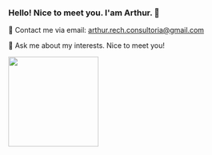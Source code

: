 ### Hello! Nice to meet you. I'am Arthur. 👋

👯 Contact me via email: arthur.rech.consultoria@gmail.com

💬 Ask me about my interests. Nice to meet you!

<div>
  <a href="https://github.com/arthur1786">
  <img height="180em" src="https://github-readme-stats.vercel.app/api?username=arthur1786&show_icons=true&theme=white&include_all_commits=true&count_private=true"/>
  
</div>
  

